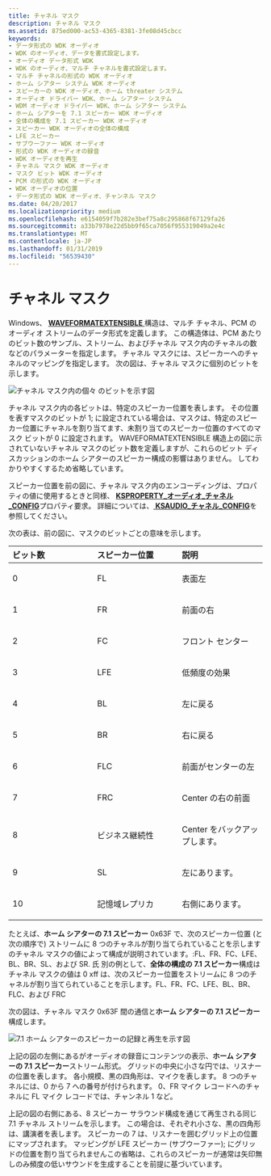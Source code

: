 ```yaml
---
title: チャネル マスク
description: チャネル マスク
ms.assetid: 875ed000-ac53-4365-8381-3fe08d45cbcc
keywords:
- データ形式の WDK オーディオ
- WDK のオーディオ、データを書式設定します。
- オーディオ データ形式 WDK
- WDK のオーディオ、マルチ チャネルを書式設定します。
- マルチ チャネルの形式の WDK オーディオ
- ホーム シアター システム WDK オーディオ
- スピーカーの WDK オーディオ、ホーム threater システム
- オーディオ ドライバー WDK、ホーム シアター システム
- WDM オーディオ ドライバー WDK、ホーム シアター システム
- ホーム シアターを 7.1 スピーカー WDK オーディオ
- 全体の構成を 7.1 スピーカー WDK オーディオ
- スピーカー WDK オーディオの全体の構成
- LFE スピーカー
- サブウーファー WDK オーディオ
- 形式の WDK オーディオの録音
- WDK オーディオを再生
- チャネル マスク WDK オーディオ
- マスク ビット WDK オーディオ
- PCM の形式の WDK オーディオ
- WDK オーディオの位置
- データ形式の WDK オーディオ、チャンネル マスク
ms.date: 04/20/2017
ms.localizationpriority: medium
ms.openlocfilehash: e6154059f7b282e3bef75a8c295868f67129fa26
ms.sourcegitcommit: a33b7978e22d5bb9f65ca7056f955319049a2e4c
ms.translationtype: MT
ms.contentlocale: ja-JP
ms.lasthandoff: 01/31/2019
ms.locfileid: "56539430"
---
```

# <a name="channel-mask"></a>チャネル マスク


Windows、 [ **WAVEFORMATEXTENSIBLE** ](https://msdn.microsoft.com/library/windows/hardware/ff538802)構造は、マルチ チャネル、PCM のオーディオ ストリームのデータ形式を定義します。 この構造体は、PCM あたりのビット数のサンプル、ストリーム、およびチャネル マスク内のチャネルの数などのパラメーターを指定します。 チャネル マスクには、スピーカーへのチャネルのマッピングを指定します。 次の図は、チャネル マスクに個別のビットを示します。

![チャネル マスク内の個々 のビットを示す図](images/spkrcfg3.png)

チャネル マスク内の各ビットは、特定のスピーカー位置を表します。 その位置を表すマスクのビットが 1; に設定されている場合は、マスクは、特定のスピーカー位置にチャネルを割り当てます、未割り当てのスピーカー位置のすべてのマスク ビットが 0 に設定されます。 WAVEFORMATEXTENSIBLE 構造上の図に示されていないチャネル マスクのビット数を定義しますが、これらのビット ディスカッションのホーム シアターのスピーカー構成の影響はありません。 してわかりやすくするため省略しています。

スピーカー位置を前の図に、チャネル マスク内のエンコーディングは、プロパティの値に使用するときと同様、 [ **KSPROPERTY\_オーディオ\_チャネル\_CONFIG**](https://msdn.microsoft.com/library/windows/hardware/ff537250)プロパティ要求。 詳細については、[ **KSAUDIO\_チャネル\_CONFIG**](https://msdn.microsoft.com/library/windows/hardware/ff537083)を参照してください。

次の表は、前の図に、マスクのビットごとの意味を示します。

<table>
<colgroup>
<col width="33%" />
<col width="33%" />
<col width="33%" />
</colgroup>
<thead>
<tr class="header">
<th align="left">ビット数</th>
<th align="left">スピーカー位置</th>
<th align="left">説明</th>
</tr>
</thead>
<tbody>
<tr class="odd">
<td align="left"><p>0</p></td>
<td align="left"><p>FL</p></td>
<td align="left"><p>表面左</p></td>
</tr>
<tr class="even">
<td align="left"><p>1</p></td>
<td align="left"><p>FR</p></td>
<td align="left"><p>前面の右</p></td>
</tr>
<tr class="odd">
<td align="left"><p>2</p></td>
<td align="left"><p>FC</p></td>
<td align="left"><p>フロント センター</p></td>
</tr>
<tr class="even">
<td align="left"><p>3</p></td>
<td align="left"><p>LFE</p></td>
<td align="left"><p>低頻度の効果</p></td>
</tr>
<tr class="odd">
<td align="left"><p>4</p></td>
<td align="left"><p>BL</p></td>
<td align="left"><p>左に戻る</p></td>
</tr>
<tr class="even">
<td align="left"><p>5</p></td>
<td align="left"><p>BR</p></td>
<td align="left"><p>右に戻る</p></td>
</tr>
<tr class="odd">
<td align="left"><p>6</p></td>
<td align="left"><p>FLC</p></td>
<td align="left"><p>前面がセンターの左</p></td>
</tr>
<tr class="even">
<td align="left"><p>7</p></td>
<td align="left"><p>FRC</p></td>
<td align="left"><p>Center の右の前面</p></td>
</tr>
<tr class="odd">
<td align="left"><p>8</p></td>
<td align="left"><p>ビジネス継続性</p></td>
<td align="left"><p>Center をバックアップします。</p></td>
</tr>
<tr class="even">
<td align="left"><p>9</p></td>
<td align="left"><p>SL</p></td>
<td align="left"><p>左にあります。</p></td>
</tr>
<tr class="odd">
<td align="left"><p>10</p></td>
<td align="left"><p>記憶域レプリカ</p></td>
<td align="left"><p>右側にあります。</p></td>
</tr>
</tbody>
</table>

 

たとえば、**ホーム シアターの 7.1 スピーカー** 0x63F で、次のスピーカー位置 (と次の順序で) ストリームに 8 つのチャネルが割り当てられていることを示しますのチャネル マスクの値によって構成が説明されています。:FL、FR、FC、LFE、BL、BR、SL、および SR. 氏 別の例として、**全体の構成の 7.1 スピーカー**構成はチャネル マスクの値は 0 xff は、次のスピーカー位置をストリームに 8 つのチャネルが割り当てられていることを示します。FL、FR、FC、LFE、BL、BR、FLC、および FRC

次の図は、チャネル マスク 0x63F 間の通信と**ホーム シアターの 7.1 スピーカー**構成します。

![7.1 ホーム シアターのスピーカーの記録と再生を示す図](images/spkrcfg4.png)

上記の図の左側にあるがオーディオの録音にコンテンツの表示、**ホーム シアターの 7.1 スピーカー**ストリーム形式。 グリッドの中央に小さな円では、リスナーの位置を表します。 各小規模、黒の四角形は、マイクを表します。 8 つのチャネルには、0 から 7 への番号が付けられます。 0、FR マイク レコードへのチャネルに FL マイク レコードでは、チャンネル 1 など。

上記の図の右側にある、8 スピーカー サラウンド構成を通じて再生される同じ 7.1 チャネル ストリームを示します。 この場合は、それぞれ小さな、黒の四角形は、講演者を表します。 スピーカーの 7 は、リスナーを囲むグリッド上の位置にマップされます。 マッピングが LFE スピーカー (サブウーファー); にグリッドの位置を割り当てられませんこの省略は、これらのスピーカーが通常は矢印無しのみ頻度の低いサウンドを生成することを前提に基づいています。

 

 




